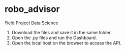 # robo_advisor
Field Project Data Science

1. Download the files and save it in the same folder.
2. Open the .py files and run the Dashboard.
3. Open the local host on the browser to access the API.
